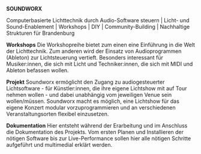 **SOUNDWORX**

Computerbasierte Lichttechnik durch Audio-Software steuern | Licht- und Sound-Enablement | Workshops | DIY | Community-Building | Nachhaltige Strukturen für Brandenburg

**Workshops**
Die Workshopreihe bietet zum einen eine Einführung in die Welt der Lichttechnik. Zum anderen wird der Einsatz von Audioprogrammen (Ableton) zur Lichtsteuerung vertieft. Besonders interessant für Musiker:innen, die sich mit Licht und Techniker:innen, die sich mit MIDI und Ableton befassen wollen.

**Projekt**
Soundworx ermöglicht den Zugang zu audiogesteuerter Lichtsoftware - für Künstler:innen, die ihre eigene Lichtshow mit auf Tour nehmen wollen - und dabei unabhängig vom jeweiligen Venue sein wollen/müssen. Soundworx macht es möglich, eine Lichtshow für das eigene Konzert modular vorzuprogrammieren und an verschiedenen Veranstaltungsorten flexibel einzusetzen. 

**Dokumentation**
Hier entsteht während der Erarbeitung und im Anschluss die Dokumentation des Projekts. Vom ersten Planen und Installieren der nötigen Software bis zur Live-Performance sollen hier alle nötigen Schritte aufgeführt und multimedial erklärt werden. 
